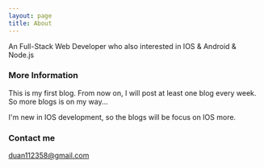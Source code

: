 ```yaml
---
layout: page
title: About
---
```


An Full-Stack Web Developer who also interested in IOS & Android & Node.js

### More Information

This is my first blog. From now on, I will post at least one blog every week. So more blogs is on my way...

I'm new in IOS development, so the blogs will be focus on IOS more. 

### Contact me

[duan112358@gmail.com](mailto:duan112358@gmail.com)
